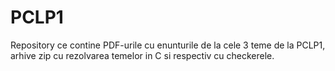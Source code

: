 # PCLP1

Repository ce contine PDF-urile cu enunturile de la cele 3 teme de la PCLP1, arhive zip cu rezolvarea temelor in C si respectiv cu checkerele.
